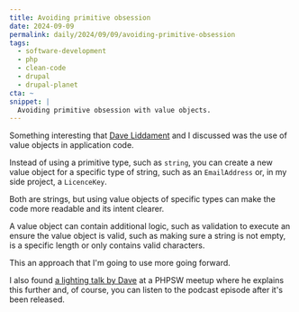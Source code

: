 ```yaml
---
title: Avoiding primitive obsession
date: 2024-09-09
permalink: daily/2024/09/09/avoiding-primitive-obsession
tags:
  - software-development
  - php
  - clean-code
  - drupal
  - drupal-planet
cta: ~
snippet: |
  Avoiding primitive obsession with value objects.
---
```


Something interesting that [Dave Liddament][0] and I discussed was the use of value objects in application code.

Instead of using a primitive type, such as `string`, you can create a new value object for a specific type of string, such as an `EmailAddress` or, in my side project, a `LicenceKey`.

Both are strings, but using value objects of specific types can make the code more readable and its intent clearer.

A value object can contain additional logic, such as validation to execute an ensure the value object is valid, such as making sure a string is not empty, is a specific length or only contains valid characters.

This an approach that I'm going to use more going forward.

I also found [a lighting talk by Dave][1] at a PHPSW meetup where he explains this further and, of course, you can listen to the podcast episode after it's been released.

[0]: https://www.daveliddament.co.uk
[1]: https://www.youtube.com/watch?v=yJpvObzKewY
